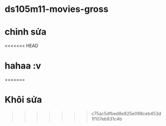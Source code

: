 # ds105m11-movies-gross
# chỉnh sửa
<<<<<<< HEAD
# hahaa :v
=======
# Khôi sửa
>>>>>>> c75ac5dfbed8e825e098ceb453d1f107eb831c4b
